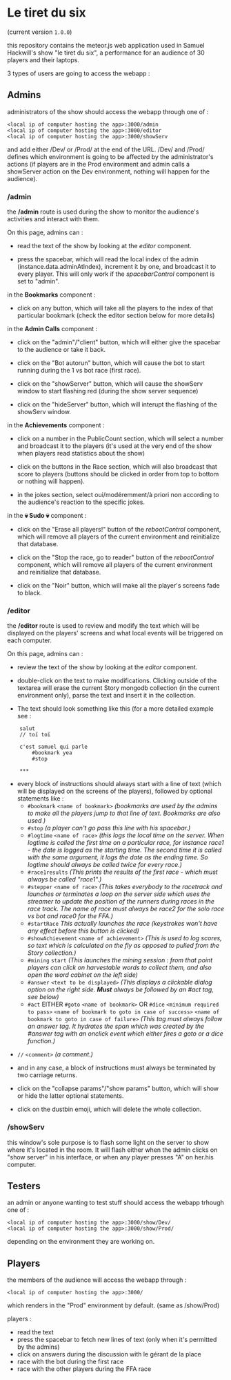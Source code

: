 # Le tiret du six

(current version ```1.0.0```)

this repository contains the meteor.js web application used in Samuel Hackwill's show "le tiret du six", a performance for an audience of 30 players and their laptops.

3 types of users are going to access the webapp :

## Admins

administrators of the show should access the webapp through one of :

    <local ip of computer hosting the app>:3000/admin
    <local ip of computer hosting the app>:3000/editor
    <local ip of computer hosting the app>:3000/showServ

and add either /Dev/ or /Prod/ at the end of the URL.
/Dev/ and /Prod/ defines which environment is going to be affected by the administrator's actions (if players are in the Prod environment and admin calls a showServer action on the Dev environment, nothing will happen for the audience).

### /admin
the **/admin** route is used during the show to monitor the audience's activities and interact with them.

On this page, admins can :
<!-- - monitor which line of text is being read by each invididual client in real time, by looking at the *tracker* component (on the left of the screen), which displays pipes (|) in front of each line of text. Two pipes (|) are coloured orange and violet. These represent the current position of the two first players to connect to the webapp. They are singled out because we need to make sure they both exist before starting the first race (at the beggining of the show).
 -->
- read the text of the show by looking at the *editor* component.

- press the spacebar, which will read the local index of the admin (instance.data.adminAtIndex), increment it by one, and broadcast it to every player. This will only work if the *spacebarControl* component is set to "admin".


in the **Bookmarks** component : 

- click on any button, which will take all the players to the index of that particular bookmark (check the editor section below for more details)

in the **Admin Calls** component :

- click on the "admin"/"client" button, which will either give the spacebar to the audience or take it back.

- click on the "Bot autorun" button, which will cause the bot to start running during the 1 vs bot race (first race).

- click on the "showServer" button, which will cause the showServ window to start flashing red (during the show server sequence)

- click on the "hideServer" button, which will interupt the flashing of the showServ window.

in the **Achievements** component : 

- click on a number in the PublicCount section, which will select a number and broadcast it to the players (it's used at the very end of the show when players read statistics about the show)

- click on the buttons in the Race section, which will also broadcast that score to players (buttons should be clicked in order from top to bottom or nothing will happen).

- in the jokes section, select oui/modéremment/à priori non according to the audience's reaction to the specific jokes.

in the **💀 Sudo 💀** component :

- click on the "Erase all players!" button of the *rebootControl* component, which will remove all players of the current environment and reinitialize that database.

- click on the "Stop the race, go to reader" button of the *rebootControl* component, which will remove all players of the current environment and reinitialize that database.

- click on the "Noir" button, which will make all the player's screens fade to black.

### /editor
the **/editor** route is used to review and modify the text which will be displayed on the players' screens and what local events will be triggered on each computer.

On this page, admins can :
- review the text of the show by looking at the *editor* component.

- double-click on the text to make modifications. Clicking outside of the textarea will erase the current Story mongodb collection (in the current environment only), parse the text and insert it in the collection. 

- The text should look something like this (for a more detailed example see :

```
    salut 
    // toï toï

    c'est samuel qui parle
        #bookmark yea
        #stop

    ***
```

- every block of instructions should always start with a line of text (which will be displayed on the screens of the players), followed by optional statements like :
  - ```#bookmark``` ```<name of bookmark>``` *(bookmarks are used by the admins to make all the players jump to that line of text. Bookmarks are also used )*
  - ```#stop``` *(a player can't go pass this line with his spacebar.)*
  - ```#logtime``` ```<name of race>``` *(this logs the local time on the server. When logtime is called the first time on a particular race, for instance race1 - the date is logged as the starting time. The second time it is called with the same argument, it logs the date as the ending time. So logtime should always be called twice for every race.)*
  - ```#race1results``` *(This prints the results of the first race - which must always be called "race1".)* 
  - ```#stepper``` ```<name of race>``` *(This takes everybody to the racetrack and launches or terminates a loop on the server side which uses the streamer to update the position of the  runners during races in the race track. The name of race must always be race2 for the solo race vs bot and race0 for the FFA.)*
  - ```#startRace``` *This actually launches the race (keystrokes won't have any effect before this button is clicked)*
  - ```#showAchievement``` ```<name of achievement>``` *(This is used to log scores, so text which is calculated on the fly as opposed to pulled from the Story collection.)*
  - ```#mining``` ```start``` *(This launches the mining session : from that point players can click on harvestable words to collect them, and also open the word cabinet on the left side)*
  - ```#answer``` ```<text to be displayed>``` *(This displays a clickable dialog option on the right side. **Must** always be followed by an #act tag, see below)* 
  - ```#act``` EITHER ```#goto``` ```<name of bookmark>``` OR ```#dice``` ```<minimum required to pass>``` ```<name of bookmark to goto in case of success>``` ```<name of bookmark to goto in case of failure>``` *(This tag must always follow an answer tag. It hydrates the span which was created by the #answer tag with an onclick event which either fires a goto or a dice function.)*
<!--   - ```#loot``` ```<bonus points awarded>``` ```<for which ending>``` ```<reason the points were awarded>``` *(This isn't implemented, it's used to add modifiers to specific dice rolls.)*
 --> 

  - ```//``` ```<comment>``` *(a comment.)*
  - and in any case, a block of instructions must always be terminated by two carriage returns.

- click on the "collapse params"/"show params" button, which will show or hide the latter optional statements.

- click on the dustbin emoji, which will delete the whole collection.

### /showServ
this window's sole purpose is to flash some light on the server to show where it's located in the room. It will flash either when the admin clicks on "show server" in his interface, or when any player presses "A" on her.his computer.

## Testers

an admin or anyone wanting to test stuff should access the webapp trhough one of :

    <local ip of computer hosting the app>:3000/show/Dev/
    <local ip of computer hosting the app>:3000/show/Prod/

depending on the environment they are working on.


## Players

the members of the audience will access the webapp through :

    <local ip of computer hosting the app>:3000/

which renders in the "Prod" environment by default. (same as /show/Prod)

players :
- read the text
- press the spacebar to fetch new lines of text (only when it's permitted by the admins)
- click on answers during the discussion with le gérant de la place
- race with the bot during the first race
- race with the other players during the FFA race